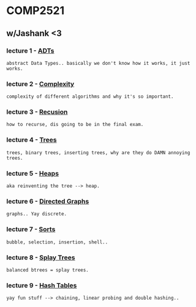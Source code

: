 # COMP2521 
w/Jashank <3
---
### lecture 1 - [ADTs](/COMP2521/lect01.md) 
    abstract Data Types.. basically we don't know how it works, it just works.   

### lecture 2 - [Complexity](/COMP2521/lect02.md) 
    complexity of different algorithms and why it's so important.  

### lecture 3 - [Recusion](/COMP2521/lect03.md) 
    how to recurse, dis going to be in the final exam. 

### lecture 4 - [Trees](/COMP2521/lect04.md) 
    trees, binary trees, inserting trees, why are they do DAMN annoying trees. 

### lecture 5 - [Heaps](/COMP2521/lect05.md) 
    aka reinventing the tree --> heap.

### lecture 6 - [Directed Graphs](/COMP2521/lect06.md)
    graphs.. Yay discrete.

### lecture 7 - [Sorts](/COMP2521/lect07.md)
    bubble, selection, insertion, shell.. 

### lecture 8 - [Splay Trees](/COMP2521/lect08.md) 
    balanced btrees = splay trees.

### lecture 9 - [Hash Tables](/COMP2521/lect09.md) 
    yay fun stuff --> chaining, linear probing and double hashing..

